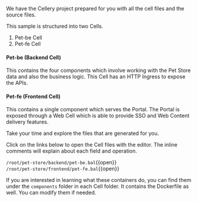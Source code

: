 We have the Cellery project prepared for you with all the cell files and the source files.  

This sample is structured into two Cells.  
1. Pet-be Cell
2. Pet-fe Cell

#### Pet-be (Backend Cell)

This contains the four components which involve working with the Pet Store data and also the business logic. This Cell has an HTTP Ingress to expose the APIs.

#### Pet-fe (Frontend Cell)

This contains a single component which serves the Portal. The Portal is exposed through a Web Cell which is able to provide SSO and Web Content delivery features.

Take your time and explore the files that are generated for you.

Click on the links below to open the Cell files with the editor. The inline comments will explain about each field and operation.

`/root/pet-store/backend/pet-be.bal`{{open}}  
`/root/pet-store/frontend/pet-fe.bal`{{open}}

If you are interested in learning what these containers do, you can find them under the `components` folder in each Cell folder. It contains the Dockerfile as well. You can modify them if needed.
